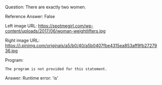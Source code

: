 Question: There are exactly two women.

Reference Answer: False

Left image URL: https://spotmegirl.com/wp-content/uploads/2017/06/woman-weightlifters.jpg

Right image URL: https://i.pinimg.com/originals/a5/b0/40/a5b0407fbe4315ea853aff9fb2727936.jpg

Program:

```
The program is not provided for this statement.
```
Answer: Runtime error: 'is'


